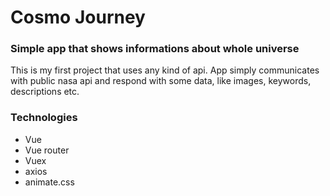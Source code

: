 # Cosmo Journey
### Simple app that shows informations about whole universe

This is my first project that uses any kind of api.
App simply communicates with public nasa api and respond with some data, like images, keywords, descriptions etc.

### Technologies

* Vue
* Vue router
* Vuex
* axios
* animate.css
